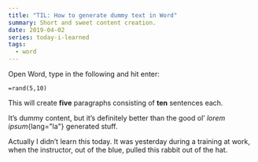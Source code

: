 ```yaml
---
title: "TIL: How to generate dummy text in Word"
summary: Short and sweet content creation.
date: 2019-04-02
series: today-i-learned
tags:
  - word
---
```

Open Word, type in the following and hit enter:

```
=rand(5,10)
```

This will create **five** paragraphs consisting of **ten** sentences each.

It’s dummy content, but it’s definitely better than the good ol’ _lorem ipsum_{lang="la"} generated stuff.

Actually I didn’t learn this today. It was yesterday during a training at work, when the instructor, out of the blue, pulled this rabbit out of the hat.
